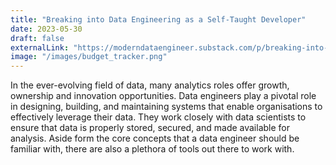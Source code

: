 ```yaml
---
title: "Breaking into Data Engineering as a Self-Taught Developer"
date: 2023-05-30
draft: false
externalLink: "https://moderndataengineer.substack.com/p/breaking-into-data-engineering-as"
image: "/images/budget_tracker.png"
---
```



In the ever-evolving field of data, many analytics roles offer growth, ownership and innovation opportunities. Data engineers play a pivotal role in designing, building, and maintaining systems that enable organisations to effectively leverage their data. They work closely with data scientists to ensure that data is properly stored, secured, and made available for analysis. Aside form the core concepts that a data engineer should be familiar with, there are also a plethora of tools out there to work with. 
